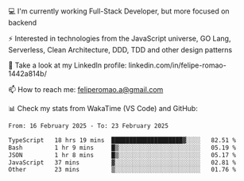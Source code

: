 💻 I'm currently working Full-Stack Developer, but more focused on backend

⚡ Interested in technologies from the JavaScript universe, GO Lang, Serverless, Clean Architecture, DDD, TDD and other design patterns

👥 Take a look at my LinkedIn profile: linkedin.com/in/felipe-romao-1442a814b/

📫 How to reach me: feliperomao.a@gmail.com

📊 Check my stats from WakaTime (VS Code) and GitHub:

<!--START_SECTION:waka-->

```txt
From: 16 February 2025 - To: 23 February 2025

TypeScript   18 hrs 19 mins  ████████████████████▓░░░░   82.51 %
Bash         1 hr 9 mins     █▒░░░░░░░░░░░░░░░░░░░░░░░   05.19 %
JSON         1 hr 8 mins     █▒░░░░░░░░░░░░░░░░░░░░░░░   05.17 %
JavaScript   37 mins         ▓░░░░░░░░░░░░░░░░░░░░░░░░   02.81 %
Other        23 mins         ▒░░░░░░░░░░░░░░░░░░░░░░░░   01.76 %
```

<!--END_SECTION:waka-->

